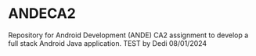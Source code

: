 # ANDECA2
Repository for Android Development (ANDE) CA2 assignment to develop a full stack Android Java application.
TEST by Dedi 08/01/2024